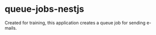 # queue-jobs-nestjs
Created for training, this application creates a queue job for sending e-mails.
